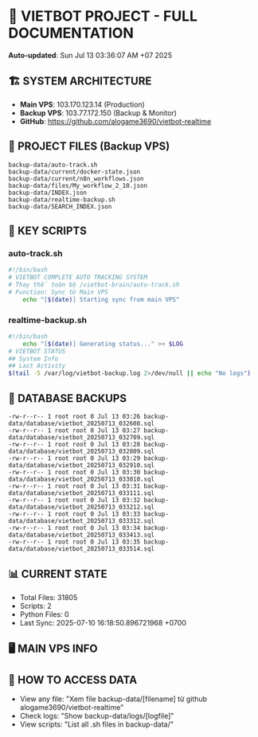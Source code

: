 # 🤖 VIETBOT PROJECT - FULL DOCUMENTATION
**Auto-updated**: Sun Jul 13 03:36:07 AM +07 2025

## 🏗️ SYSTEM ARCHITECTURE
- **Main VPS**: 103.170.123.14 (Production)
- **Backup VPS**: 103.77.172.150 (Backup & Monitor)
- **GitHub**: https://github.com/alogame3690/vietbot-realtime

## 📁 PROJECT FILES (Backup VPS)
```
backup-data/auto-track.sh
backup-data/current/docker-state.json
backup-data/current/n8n_workflows.json
backup-data/files/My_workflow_2_10.json
backup-data/INDEX.json
backup-data/realtime-backup.sh
backup-data/SEARCH_INDEX.json
```

## 🔧 KEY SCRIPTS
### auto-track.sh
```bash
#!/bin/bash
# VIETBOT COMPLETE AUTO TRACKING SYSTEM
# Thay thế toàn bộ /vietbot-brain/auto-track.sh
# Function: Sync từ Main VPS
    echo "[$(date)] Starting sync from main VPS"
```
### realtime-backup.sh
```bash
#!/bin/bash
    echo "[$(date)] Generating status..." >> $LOG
# VIETBOT STATUS
## System Info
## Last Activity
$(tail -5 /var/log/vietbot-backup.log 2>/dev/null || echo "No logs")
```

## 💾 DATABASE BACKUPS
```
-rw-r--r-- 1 root root 0 Jul 13 03:26 backup-data/database/vietbot_20250713_032608.sql
-rw-r--r-- 1 root root 0 Jul 13 03:27 backup-data/database/vietbot_20250713_032709.sql
-rw-r--r-- 1 root root 0 Jul 13 03:28 backup-data/database/vietbot_20250713_032809.sql
-rw-r--r-- 1 root root 0 Jul 13 03:29 backup-data/database/vietbot_20250713_032910.sql
-rw-r--r-- 1 root root 0 Jul 13 03:30 backup-data/database/vietbot_20250713_033010.sql
-rw-r--r-- 1 root root 0 Jul 13 03:31 backup-data/database/vietbot_20250713_033111.sql
-rw-r--r-- 1 root root 0 Jul 13 03:32 backup-data/database/vietbot_20250713_033212.sql
-rw-r--r-- 1 root root 0 Jul 13 03:33 backup-data/database/vietbot_20250713_033312.sql
-rw-r--r-- 1 root root 0 Jul 13 03:34 backup-data/database/vietbot_20250713_033413.sql
-rw-r--r-- 1 root root 0 Jul 13 03:35 backup-data/database/vietbot_20250713_033514.sql
```

## 📊 CURRENT STATE
- Total Files: 31805
- Scripts: 2
- Python Files: 0
- Last Sync: 2025-07-10 16:18:50.896721968 +0700

## 🖥️ MAIN VPS INFO


## 🚨 HOW TO ACCESS DATA
- View any file: "Xem file backup-data/[filename] từ github alogame3690/vietbot-realtime"
- Check logs: "Show backup-data/logs/[logfile]"
- View scripts: "List all .sh files in backup-data/"
